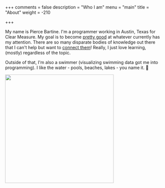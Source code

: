 +++
comments = false
description = "Who I am"
menu = "main"
title = "About"
weight = -210

+++

My name is Pierce Bartine. I'm a programmer working in Austin, Texas for Clear Measure. My goal is to become [pretty good][1] at whatever currently has my attention. There are so many disparate bodies of knowledge out there that I can't help but want to [connect them][2]! Really, I just love learning, (mostly) regardless of the topic.

Outside of that, I'm also a swimmer (visualizing swimming data got me into programming). I like the water - pools, beaches, lakes - you name it. :ocean:

<img src="/images/portrait.jpg" width="350">


[1]: https://intenseminimalism.com/2015/where-are-the-polymaths-hiding/
[2]: https://en.wikipedia.org/wiki/History_of_the_Actor_model#Relationship_to_physics
